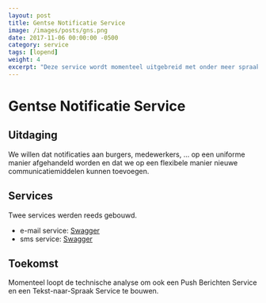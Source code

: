 ```yaml
---
layout: post
title: Gentse Notificatie Service
image: /images/posts/gns.png
date: 2017-11-06 00:00:00 -0500
category: service
tags: [lopend]
weight: 4
excerpt: "Deze service wordt momenteel uitgebreid met onder meer spraakberichten"
---
```



# Gentse Notificatie Service

## Uitdaging 
We willen dat notificaties aan burgers, medewerkers, ... op een uniforme manier afgehandeld worden en dat we op een flexibele manier nieuwe communicatiemiddelen kunnen toevoegen.

## Services

Twee services werden reeds gebouwd.

* e-mail service: [Swagger](https://swaggerhub.com/apis/Digipolis/email-service/1.0.0)
* sms service: [Swagger](https://swaggerhub.com/apis/Digipolis/sms-service/1.0.0)

## Toekomst

Momenteel loopt de technische analyse om ook een Push Berichten Service en een Tekst-naar-Spraak Service te bouwen.
 
